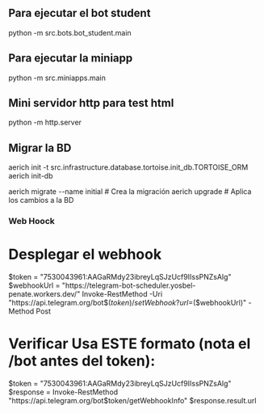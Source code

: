 ## Para ejecutar el bot student
python -m src.bots.bot_student.main

## Para ejecutar la miniapp
python -m src.miniapps.main

## Mini servidor http para test html
python -m http.server

## Migrar la BD

aerich init -t src.infrastructure.database.tortoise.init_db.TORTOISE_ORM
aerich init-db

aerich migrate --name initial  # Crea la migración
aerich upgrade  # Aplica los cambios a la BD

### Web Hoock

# Desplegar el webhook
$token = "7530043961:AAGaRMdy23ibreyLqSJzUcf9IIssPNZsAlg"
$webhookUrl = "https://telegram-bot-scheduler.yosbel-penate.workers.dev/"
Invoke-RestMethod -Uri "https://api.telegram.org/bot$($token)/setWebhook?url=$($webhookUrl)" -Method Post

# Verificar Usa ESTE formato (nota el /bot antes del token):
$token = "7530043961:AAGaRMdy23ibreyLqSJzUcf9IIssPNZsAlg"
$response = Invoke-RestMethod "https://api.telegram.org/bot$token/getWebhookInfo"
$response.result.url

